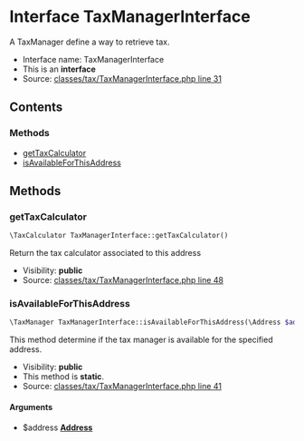 Interface TaxManagerInterface
=========================

A TaxManager define a way to retrieve tax.



* Interface name: TaxManagerInterface
* This is an **interface**
* Source: [classes/tax/TaxManagerInterface.php line 31](https://github.com/PrestaShop/PrestaShop/blob/1.6.0.10/classes/tax/TaxManagerInterface.php#L31)

Contents
--------



### Methods

* [getTaxCalculator](#method-getTaxCalculator)
* [isAvailableForThisAddress](#method-isAvailableForThisAddress)






Methods
-------


### <a name="method-getTaxCalculator"></a>getTaxCalculator

```php
\TaxCalculator TaxManagerInterface::getTaxCalculator()
```

Return the tax calculator associated to this address



* Visibility: **public**
* Source: [classes/tax/TaxManagerInterface.php line 48](https://github.com/PrestaShop/PrestaShop/blob/1.6.0.10/classes/tax/TaxManagerInterface.php#L48)




### <a name="method-isAvailableForThisAddress"></a>isAvailableForThisAddress

```php
\TaxManager TaxManagerInterface::isAvailableForThisAddress(\Address $address)
```

This method determine if the tax manager is available for the specified address.



* Visibility: **public**
* This method is **static**.
* Source: [classes/tax/TaxManagerInterface.php line 41](https://github.com/PrestaShop/PrestaShop/blob/1.6.0.10/classes/tax/TaxManagerInterface.php#L41)


#### Arguments
* $address **[Address](class.AddressCore.md)**


